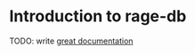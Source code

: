 # Introduction to rage-db

TODO: write [great documentation](http://jacobian.org/writing/what-to-write/)
